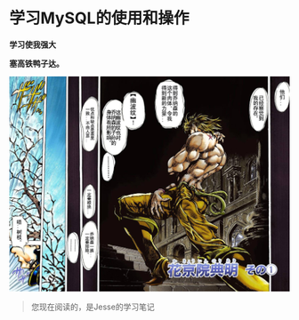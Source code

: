 # 学习MySQL的使用和操作

**学习使我强大**

**塞高铁鸭子达。**

![45a730b2d5b1994507f7bcd8d8276200_r](img_README/45a730b2d5b1994507f7bcd8d8276200_r.jpeg)

> 您现在阅读的，是Jesse的学习笔记
